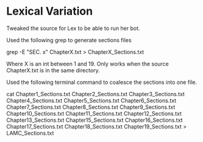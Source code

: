 # Lexical Variation
Tweaked the source for Lex to be able to run her bot.

Used the following grep to generate sections files

grep -E "SEC. x" ChapterX.txt > ChapterX_Sections.txt

Where X is an int between 1 and 19.  Only works when the source ChapterX.txt is in the same directory.

Used the following terminal command to coalesce the sections into one file.

cat Chapter1_Sections.txt Chapter2_Sections.txt Chapter3_Sections.txt Chapter4_Sections.txt Chapter5_Sections.txt Chapter6_Sections.txt Chapter7_Sections.txt Chapter8_Sections.txt Chapter9_Sections.txt Chapter10_Sections.txt Chapter11_Sections.txt Chapter12_Sections.txt Chapter13_Sections.txt Chapter15_Sections.txt Chapter16_Sections.txt Chapter17_Sections.txt Chapter18_Sections.txt Chapter19_Sections.txt > LAMC_Sections.txt
